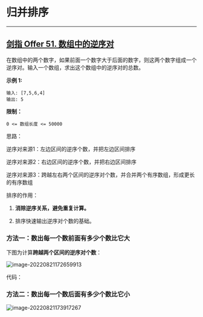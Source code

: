 # 归并排序

------

## [剑指 Offer 51. 数组中的逆序对](https://leetcode.cn/problems/shu-zu-zhong-de-ni-xu-dui-lcof/)

在数组中的两个数字，如果前面一个数字大于后面的数字，则这两个数字组成一个逆序对。输入一个数组，求出这个数组中的逆序对的总数。

**示例 1:**

```
输入: [7,5,6,4]
输出: 5
```

**限制：**

```
0 <= 数组长度 <= 50000
```

思路：

逆序对来源1：左边区间的逆序个数，并把左边区间排序

逆序对来源2：右边区间的逆序个数，并把右边区间排序

逆序对来源3：跨越左右两个区间的逆序对个数，并合并两个有序数组，形成更长的有序数组

排序的作用：

1. **消除逆序关系，避免重复计算。**

2. 排序快速输出逆序对个数的基础。

### 方法一：数出每一个数前面有多少个数比它大

下图为计算**跨越两个区间的逆序对个数**：

![image-20220821172659913](https://ykangliblog.oss-cn-beijing.aliyuncs.com/article/image-20220821172659913.png)

代码：



### 方法二：数出每一个数后面有多少个数比它小

![image-20220821173917267](https://ykangliblog.oss-cn-beijing.aliyuncs.com/article/image-20220821173917267.png)



